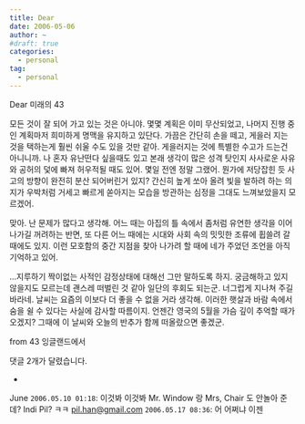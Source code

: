 ```yaml
---
title: Dear
date: 2006-05-06
author: ~
#draft: true
categories:
  - personal
tag:
  - personal
---
```




Dear 미래의 43

모든 것이 잘 되어 가고 있는 것은 아니야. 몇몇 계획은 이미 무산되었고, 나머지 진행 중인 계획마저 희미하게 명맥을 유지하고 있단다. 가끔은 간단히 손을 떼고, 게을러 지는 것을 택하는게 훨씬 쉬울 수도 있을 것만 같아. 게을러지는 것에 특별한 수고가 드는건 아니니까. 나 혼자 유난떤다 싶을때도 있고 본래 생각이 많은 성격 탓인지 사사로운 사유와 공허의 덫에 빠져 허우적될 때도 있어. 몇일 전엔 정말 그랬어. 뭔가에 저당잡힌 듯 사고의 방향이 완전히 분산 되어버린거 있지? 간신히 높게 쏘아 올려 빛을 발하려 하는 의지가 우박처럼 거세고 빠르게 쏟아지는 모습을 방관하는 심정을 그대도 느껴보았을지 모르겠어.

맞아. 난 문제가 많다고 생각해. 어느 때는 아집의 틀 속에서 좀처럼 유연한 생각을 이어나가길 꺼려하는 반면, 또 다른 어느 때에는 시대와 사회 속의 밋밋한 조류에 휩쓸려 갈 때에도 있지. 이런 모호함의 중간 지점을 찾아 나가려 할 때에 네가 주었던 조언을 아직 기억하고 있어.

...지루하기 짝이없는 사적인 감정상태에 대해선 그만 말하도록 하지. 궁금해하고 있지 않을지도 모르는데 괜스레 떠벌린 것 같아 일단의 후회도 되는군. 너그럽게 지나쳐 주길 바라네. 날씨는 요즘의 이보다 더 좋을 수 없을 거라 생각해. 이러한 햇살과 바람 속에서 숨을 쉴 수 있다는 사실에 감사할 따름이지. 언젠간 영국의 5월을 가슴 깊이 추억할 때가 오겠지? 그때에 이 날씨와 오늘의 반추가 함께 떠올랐으면 좋겠군. 

from 43
잉글랜드에서


 댓글  2개가 달렸습니다.

- 
June `2006.05.10 01:18`: 
이것봐 이것봐
Mr. Window 랑 Mrs, Chair 도 안놀아 준데? Indi Pil? ㅋㅋ
pil.han@gmail.com `2006.05.17 08:36`: 
어 어쩌냐 이젠




